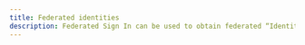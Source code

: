 ```yaml
---
title: Federated identities
description: Federated Sign In can be used to obtain federated “Identity ID” using external providers. Learn how to setup external sign-in providers like SAML provider, Facebook, Google, Sign in with Apple. 
---
```


<inline-fragment src="~/sdk/fragments/library-callout.md"></inline-fragment>

<inline-fragment platform="ios" src="~/sdk/auth/fragments/ios/federated-identities.md"></inline-fragment>
<inline-fragment platform="android" src="~/sdk/auth/fragments/android/federated-identities.md"></inline-fragment>